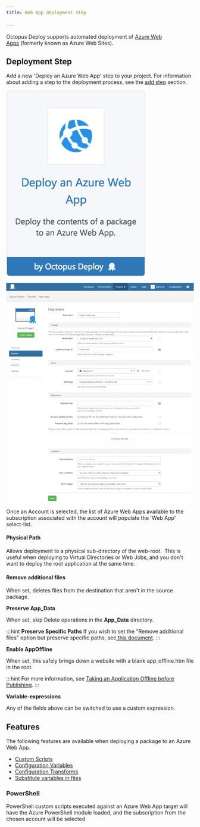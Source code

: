 ```yaml
---
title: Web App deployment step

---
```



Octopus Deploy supports automated deployment of [Azure Web Apps](http://azure.microsoft.com/en-us/services/app-service/web/) (formerly known as Azure Web Sites).

## Deployment Step


Add a new 'Deploy an Azure Web App' step to your project. For information about adding a step to the deployment process, see the [add step](http://docs.octopusdeploy.com/display/OD/Add+step) section.


![](/docs/images/5671696/5865899.png "width=170")








![](/docs/images/3049430/3278562.png "width=500")


Once an Account is selected, the list of Azure Web Apps available to the subscription associated with the account will populate the 'Web App' select-list.

#### Physical Path


Allows deployment to a physical sub-directory of the web-root.  This is useful when deploying to Virtual Directories or Web Jobs, and you don't want to deploy the root application at the same time.

#### Remove additional files


When set, deletes files from the destination that aren't in the source package.


**Preserve App\_Data**


When set, skip Delete operations in the **App\_Data** directory.

:::hint
**Preserve Specific Paths**
If you wish to set the "Remove additional files" option but preserve specific paths, see[ this document](/docs/guides/azure-deployments/web-apps/web-app-concepts/web-app-deployment-step/preserve-specific-paths-when-deploying-azure-web-app.md).
:::


**Enable AppOffline**


When set, this safely brings down a website with a blank app\_offline.htm file in the root.

:::hint
For more information, see [Taking an Application Offline before Publishing](https://www.iis.net/learn/publish/deploying-application-packages/taking-an-application-offline-before-publishing).
:::


**Variable-expressions**


Any of the fields above can be switched to use a custom expression.

## Features


The following features are available when deploying a package to an Azure Web App.

- [Custom Scripts](/docs/deploying-applications/custom-scripts/index.md)
- [Configuration Variables](/docs/deploying-applications/configuration-files/index.md)
- [Configuration Transforms](/docs/deploying-applications/configuration-files/index.md)
- [Substitute variables in files](/docs/reference/variable-substitution-syntax.md)


### PowerShell


PowerShell custom scripts executed against an Azure Web App target will have the Azure PowerShell module loaded, and the subscription from the chosen account will be selected.

